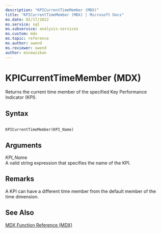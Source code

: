 ```yaml
---
description: "KPICurrentTimeMember (MDX)"
title: "KPICurrentTimeMember (MDX) | Microsoft Docs"
ms.date: 02/17/2022
ms.service: sql
ms.subservice: analysis-services
ms.custom: mdx
ms.topic: reference
ms.author: owend
ms.reviewer: owend
author: minewiskan
---
```

# KPICurrentTimeMember (MDX)


  Returns the current time member of the specified Key Performance Indicator (KPI).  
  
## Syntax  
  
```  
  
KPICurrentTimeMember(KPI_Name)  
```  
  
## Arguments  
 *KPI_Nam*e  
 A valid string expression that specifies the name of the KPI.  
  
## Remarks  
 A KPI can have a different time member from the default member of the time dimension.  
  
## See Also  
 [MDX Function Reference &#40;MDX&#41;](../mdx/mdx-function-reference-mdx.md)  
  
  
